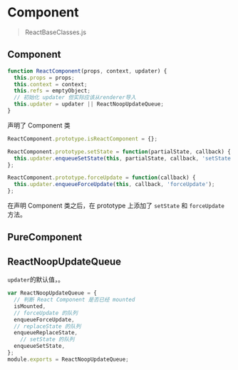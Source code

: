 # Component

> ReactBaseClasses.js

## Component

```javascript
function ReactComponent(props, context, updater) {
  this.props = props;
  this.context = context;
  this.refs = emptyObject;
  // 初始化 updater 但实际应该从renderer导入
  this.updater = updater || ReactNoopUpdateQueue;
}
```

声明了 Component 类

```javascript
ReactComponent.prototype.isReactComponent = {};

ReactComponent.prototype.setState = function(partialState, callback) {
  this.updater.enqueueSetState(this, partialState, callback, 'setState'); // 检查通过后调用 enqueueSetState
};

ReactComponent.prototype.forceUpdate = function(callback) {
  this.updater.enqueueForceUpdate(this, callback, 'forceUpdate');
};
```

在声明 Component 类之后，在 prototype 上添加了 `setState` 和 `forceUpdate` 方法。

## PureComponent

## ReactNoopUpdateQueue

`updater`的默认值，。

```javascript
var ReactNoopUpdateQueue = {
  // 判断 React Component 是否已经 mounted
  isMounted,
  // forceUpdate 的队列
  enqueueForceUpdate,
  // replaceState 的队列
  enqueueReplaceState,
	// setState 的队列
  enqueueSetState,
};
module.exports = ReactNoopUpdateQueue;
```
